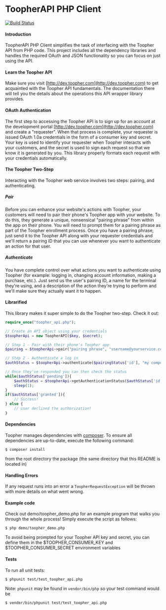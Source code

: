 # ToopherAPI PHP Client

[![Build
Status](https://travis-ci.org/toopher/toopher-php.png?branch=master)](https://travis-ci.org/toopher/toopher-php)

#### Introduction
ToopherAPI PHP Client simplifies the task of interfacing with the Toopher API from PHP code.  This project includes all the dependency libraries and handles the required OAuth and JSON functionality so you can focus on just using the API.

#### Learn the Toopher API
Make sure you visit [http://dev.toopher.com](http://dev.toopher.com) to get acquainted with the Toopher API fundamentals.  The documentation there will tell you the details about the operations this API wrapper library provides.

#### OAuth Authentication

The first step to accessing the Toopher API is to sign up for an account at the development portal [http://dev.toopher.com](http://dev.toopher.com) and create a "requester". When that process is complete, your requester is issued OAuth 1.0a credentials in the form of a consumer key and secret. Your key is used to identify your requester when Toopher interacts with your customers, and the secret is used to sign each request so that we know it is generated by you.  This library properly formats each request with your credentials automatically.

#### The Toopher Two-Step
Interacting with the Toopher web service involves two steps: pairing, and authenticating.

##### Pair
Before you can enhance your website's actions with Toopher, your customers will need to pair their phone's Toopher app with your website.  To do this, they generate a unique, nonsensical "pairing phrase" from within the app on their phone.  You will need to prompt them for a pairing phrase as part of the Toopher enrollment process.  Once you have a pairing phrase, just send it to the Toopher API along with your requester credentials and we'll return a pairing ID that you can use whenever you want to authenticate an action for that user.

##### Authenticate
You have complete control over what actions you want to authenticate using Toopher (for example: logging in, changing account information, making a purchase, etc.).  Just send us the user's pairing ID, a name for the terminal they're using, and a description of the action they're trying to perform and we'll make sure they actually want it to happen.

#### Librarified
This library makes it super simple to do the Toopher two-step.  Check it out:

```php
require_once("toopher_api.php");

// Create an API object using your credentials
$toopherApi = new ToopherAPI($key, $secret);

// Step 1 - Pair with their phone's Toopher app
$pairing = $toopherApi->pair("pairing phrase", "username@yourservice.com");

// Step 2 - Authenticate a log in
$authStatus = $toopherApi->authenticate($pairingStatus['id'], "my computer");

// Once they've responded you can then check the status
while($authStatus['pending']){
    $authStatus = $toopherApi->getAuthenticationStatus($authStatus['id']);
    sleep(1);
}
if($authStatus['granted']){
    // Success!
} else {
    // user declined the authorization!
}
```

#### Dependencies
Toopher manages dependencies with [composer](http://getcomposer.org).  To ensure all dependencies are up-to-date, execute the following command:
```shell
$ composer install
```
from the root directory the package (the same directory that this README is located in)

#### Handling Errors
If any request runs into an error a `ToopherRequestException` will be thrown with more details on what went wrong.

#### Example code
Check out demo/toopher_demo.php for an example program that walks you through the whole process!  Simply execute the script as follows:
```shell
$ php demo/toopher_demo.php
```
To avoid being prompted for your Toopher API key and secret, you can define them in the $TOOPHER_CONSUMER_KEY and $TOOPHER_CONSUMER_SECRET environment variables

#### Tests
To run all unit tests:
```shell
$ phpunit test/test_toopher_api.php
```
Note: `phpunit` may be found in `vendor/bin/php` so your test command
would be
```shell
$ vendor/bin/phpunit test/test_toopher_api.php
```
